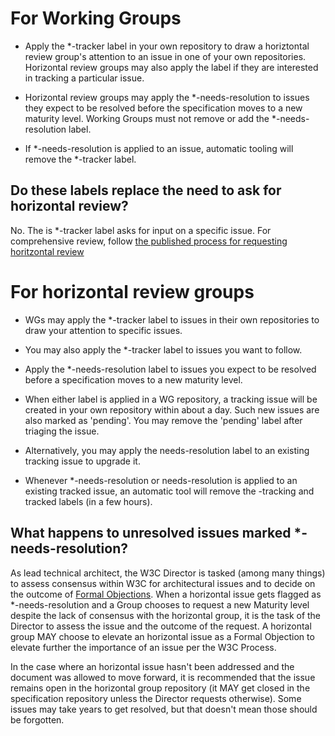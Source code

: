 For Working Groups
==================

* Apply the *-tracker label in your own repository to draw a horiztontal review group's attention to an issue in one of your own repositories.  Horizontal review groups may also apply the label if they are interested in tracking a particular issue.

* Horizontal review groups may apply the *-needs-resolution to issues they expect to be resolved before the specification moves to a new maturity level.  Working Groups must not remove or add the *-needs-resolution label.

* If *-needs-resolution is applied to an issue, automatic tooling will remove the *-tracker label.

## Do these labels replace the need to ask for horizontal review?

No.  The is *-tracker label asks for input on a specific issue.  For comprehensive review, follow [the published process for requesting horitzontal review](https://www.w3.org/wiki/DocumentReview#How_to_get_horizontal_review)


For horizontal review groups
============================

* WGs may apply the *-tracker label to issues in their own repositories to draw your attention to specific issues. 

* You may also apply the *-tracker label to issues you want to follow.

* Apply the *-needs-resolution label to issues you expect to be resolved before a specification moves to a new maturity level.

* When either label is applied in a WG repository, a tracking issue will be created in your own repository within about a day.  Such new issues are also marked as 'pending'.  You may remove the 'pending' label after triaging the issue.

* Alternatively, you may apply the needs-resolution label to an existing tracking issue to upgrade it.  

* Whenever *-needs-resolution or needs-resolution is applied to an existing tracked issue, an automatic tool will remove the -tracking and tracked labels (in a few hours).

## What happens to unresolved issues marked *-needs-resolution?

As lead technical architect, the W3C Director is tasked (among many things) to assess consensus within W3C for architectural issues and to decide on the outcome of [Formal Objections](https://www.w3.org/2019/Process-20190301/#FormalObjection). When a horizontal issue gets flagged as *-needs-resolution and a Group chooses to request a new Maturity level despite the lack of consensus with the horizontal group, it is the task of the Director to assess the issue and the outcome of the request. A horizontal group MAY choose to elevate an horizontal issue as a Formal Objection to elevate further the importance of an issue per the W3C Process.

In the case where an horizontal issue hasn't been addressed and the document was allowed to move forward, it is recommended that the issue remains open in the horizontal group repository (it MAY get closed in the specification repository unless the Director requests otherwise). Some issues may take years to get resolved, but that doesn't mean those should be forgotten.
